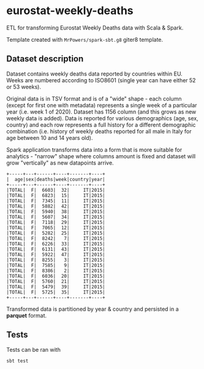 # eurostat-weekly-deaths

ETL for transforming Eurostat Weekly Deaths data with Scala & Spark.

Template created with `MrPowers/spark-sbt.g8` giter8 template.

## Dataset description

Dataset contains weekly deaths data reported by countries within EU. Weeks are numbered according to ISO8601 (single year can have either 52 or 53 weeks).

Original data is in TSV format and is of a "wide" shape - each column (except for first one with metadata) represents a single week of a particular year (i.e. week 1 of 2020). Dataset has 1156 column (and this grows as new weekly data is added). Data is reported for various demographics (age, sex, country) and each row represents a full history for a different demographic combination (i.e. history of weekly deaths reported for all male in Italy for age between 10 and 14 years old).

Spark application transforms data into a form that is more suitable for analytics - "narrow" shape where columns amount is fixed and dataset will grow "vertically" as new datapoints arrive.

```
+-----+---+------+----+-------+----+
|  age|sex|deaths|week|country|year|
+-----+---+------+----+-------+----+
|TOTAL|  F|  6603|  32|     IT|2015|
|TOTAL|  F|  6823|  15|     IT|2015|
|TOTAL|  F|  7345|  11|     IT|2015|
|TOTAL|  F|  5882|  42|     IT|2015|
|TOTAL|  F|  5940|  38|     IT|2015|
|TOTAL|  F|  5607|  34|     IT|2015|
|TOTAL|  F|  7118|  29|     IT|2015|
|TOTAL|  F|  7065|  12|     IT|2015|
|TOTAL|  F|  5282|  25|     IT|2015|
|TOTAL|  F|  8242|   7|     IT|2015|
|TOTAL|  F|  6226|  33|     IT|2015|
|TOTAL|  F|  6131|  43|     IT|2015|
|TOTAL|  F|  5922|  47|     IT|2015|
|TOTAL|  F|  8255|   3|     IT|2015|
|TOTAL|  F|  7585|   9|     IT|2015|
|TOTAL|  F|  8386|   2|     IT|2015|
|TOTAL|  F|  6036|  20|     IT|2015|
|TOTAL|  F|  5760|  21|     IT|2015|
|TOTAL|  F|  5479|  39|     IT|2015|
|TOTAL|  F|  5725|  35|     IT|2015|
+-----+---+------+----+-------+----+
```

Transformed data is partitioned by year & country and persisted in a **parquet** format.

## Tests

Tests can be ran with

```
sbt test
```
